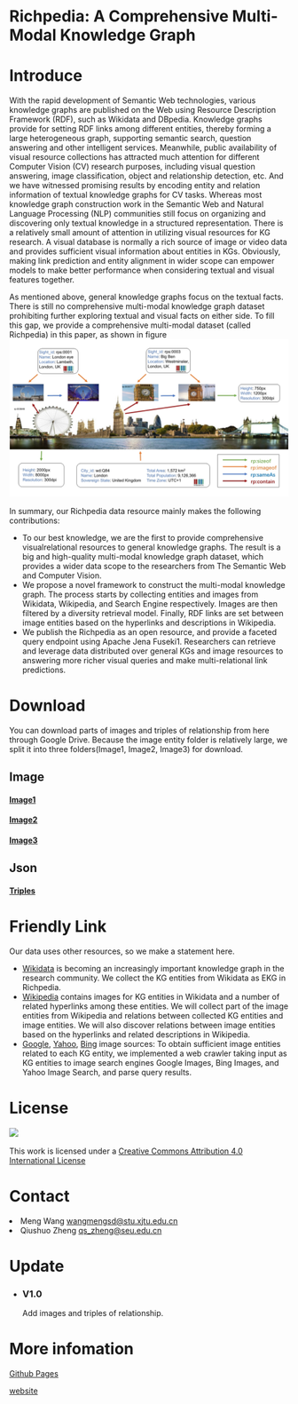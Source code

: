 # Richpedia: A Comprehensive Multi-Modal Knowledge Graph

# Introduce

With the rapid development of Semantic Web technologies, various knowledge graphs are published on the Web using Resource Description Framework (RDF), such as Wikidata and DBpedia. Knowledge graphs provide for setting RDF
links among different entities, thereby forming a large heterogeneous graph, supporting semantic search, question answering and other intelligent services.
Meanwhile, public availability of visual resource collections has attracted much
attention for different Computer Vision (CV) research purposes, including visual
question answering, image classification, object and relationship detection, etc. And we have witnessed promising results by encoding entity and
relation information of textual knowledge graphs for CV tasks. Whereas most
knowledge graph construction work in the Semantic Web and Natural Language
Processing (NLP) communities still focus on organizing and discovering only textual knowledge in a structured representation. There is a relatively small amount of attention in utilizing visual resources for KG research. A visual database is
normally a rich source of image or video data and provides sufficient visual information about entities in KGs. Obviously, making link prediction and entity
alignment in wider scope can empower models to make better performance when
considering textual and visual features together.

As mentioned above, general knowledge graphs focus on the textual facts.
There is still no comprehensive multi-modal knowledge graph dataset prohibiting
further exploring textual and visual facts on either side. To fill this gap, we
provide a comprehensive multi-modal dataset (called Richpedia) in this paper, as shown in figure
![](pic/intro.jpg)

In summary, our Richpedia data resource mainly makes the following contributions:
* To our best knowledge, we are the first to provide comprehensive visualrelational resources to general knowledge graphs. The result is a big and
high-quality multi-modal knowledge graph dataset, which provides a wider
data scope to the researchers from The Semantic Web and Computer Vision.
* We propose a novel framework to construct the multi-modal knowledge
graph. The process starts by collecting entities and images from Wikidata,
Wikipedia, and Search Engine respectively. Images are then filtered by a
diversity retrieval model. Finally, RDF links are set between image entities
based on the hyperlinks and descriptions in Wikipedia.
* We publish the Richpedia as an open resource, and provide a faceted query
endpoint using Apache Jena Fuseki1. Researchers can retrieve and leverage
data distributed over general KGs and image resources to answering more
richer visual queries and make multi-relational link predictions.

# Download

You can download parts of images and triples of relationship from here through Google Drive. Because the image entity folder is relatively large, we split it into three folders(Image1, Image2, Image3) for download.
## Image
#### [Image1](https://drive.google.com/open?id=1QVAUWf87v2Lct1YYlygOpphwE5TMlNBg)
#### [Image2](https://drive.google.com/open?id=15aoYUdCB5_bhagz3TlbBhkA3MLGBJv9P)
#### [Image3](https://drive.google.com/open?id=1TiATEauW91_ptJz4qCk0Kn1p_6gojXTf)
## Json
#### [Triples](https://drive.google.com/open?id=1iWRnsAybp6PY8aEtRZoAk1vvlcV1BnZO)
# Friendly Link
Our data uses other resources, so we make a statement here.
*   [Wikidata](https://www.wikidata.org/wiki/Wikidata:Main_Page) is becoming an increasingly important knowledge graph in the research community. We collect the KG entities from Wikidata as EKG in Richpedia.
*   [Wikipedia](https://www.wikipedia.org/) contains images for KG entities in Wikidata and a
number of related hyperlinks among these entities. We will collect part of the
image entities from Wikipedia and relations between collected KG entities
and image entities. We will also discover relations between image entities
based on the hyperlinks and related descriptions in Wikipedia.
*   [Google](https://www.google.com), [Yahoo](https://search.yahoo.com), [Bing](https://cn.bing.com/) image sources: To obtain sufficient image entities related to each KG entity, we implemented a web crawler taking input as KG entities to image search engines Google Images, Bing Images, and Yahoo Image Search, and parse query results.
# License

[![](https://i.creativecommons.org/l/by/4.0/88x31.png)](http://creativecommons.org/licenses/by/4.0/)

This work is licensed under a [Creative Commons Attribution 4.0 International License](http://creativecommons.org/licenses/by/4.0/)

# Contact

<li>Meng Wang <a href="mailto:wangmengsd@stu.xjtu.edu.cn">wangmengsd@stu.xjtu.edu.cn</a></li>

<li>Qiushuo Zheng <a href="mailto:qs_zheng@seu.edu.cn">qs_zheng@seu.edu.cn</a></li>

# Update

* ### V1.0

  Add images and triples of relationship.

# More infomation

[Github Pages](https://github.com/StephanieTM/article)

[website](http://rich.wangmengsd.com/)
